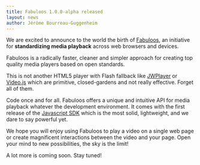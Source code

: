 ```yaml
---
title: Fabuloos 1.0.0-alpha released
layout: news
author: Jérôme Bourreau-Guggenheim
---
```


We are excited to announce to the world the birth of [Fabuloos](http://www.fabuloos.org), an initiative for <strong>standardizing media playback</strong> across web browsers and devices.

Fabuloos is a radically faster, cleaner and simpler approach for creating top quality media players based on open standards.

This is not another HTML5 player with Flash fallback like [JWPlayer](http://www.jwplayer.com) or [Video.js](http://www.videojs.com) which are primitive, closed-gardens and not really effective. Forget all of them. 

Code once and for all. Fabuloos offers a unique and intuitive API for media playback whatever the development environment. It comes with the first release of the [Javascript SDK](/download/) which is the most solid, lightweight, and we dare to say powerful yet.

We hope you will enjoy using Fabuloos to play a video on a single web page or create magnificent interactions between the video and your page. Open your mind to new possibilities, the sky is the limit!

A lot more is coming soon. Stay tuned!
